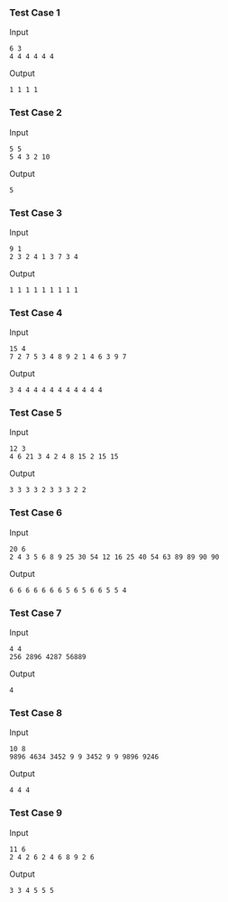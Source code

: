 ### Test Case 1

Input

```
6 3
4 4 4 4 4 4
```

Output

```
1 1 1 1
```

### Test Case 2

Input

```
5 5
5 4 3 2 10
```

Output

```
5
```

### Test Case 3

Input

```
9 1
2 3 2 4 1 3 7 3 4
```

Output

```
1 1 1 1 1 1 1 1 1
```

### Test Case 4

Input

```
15 4
7 2 7 5 3 4 8 9 2 1 4 6 3 9 7
```

Output

```
3 4 4 4 4 4 4 4 4 4 4 4
```

### Test Case 5

Input

```
12 3
4 6 21 3 4 2 4 8 15 2 15 15
```

Output

```
3 3 3 3 2 3 3 3 2 2
```

### Test Case 6

Input

```
20 6
2 4 3 5 6 8 9 25 30 54 12 16 25 40 54 63 89 89 90 90
```

Output

```
6 6 6 6 6 6 6 5 6 5 6 6 5 5 4
```

### Test Case 7

Input

```
4 4
256 2896 4287 56889
```

Output

```
4
```

### Test Case 8

Input

```
10 8
9896 4634 3452 9 9 3452 9 9 9896 9246
```

Output

```
4 4 4
```

### Test Case 9

Input

```
11 6
2 4 2 6 2 4 6 8 9 2 6
```

Output

```
3 3 4 5 5 5
```
